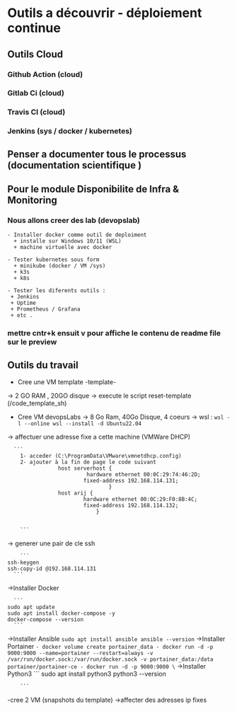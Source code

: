 # Outils a découvrir - déploiement continue

## Outils Cloud

### Github Action (cloud)

### Gitlab Ci (cloud)

### Travis CI (cloud)

### Jenkins (sys / docker / kubernetes)

## Penser a documenter tous le processus (documentation scientifique )

## Pour le module Disponibilite de Infra & Monitoring

### Nous allons creer des lab (devopslab)

    - Installer docker comme outil de deploiment
      + installe sur Windows 10/11 (WSL)
      + machine virtuelle avec docker

    - Tester kubernetes sous form 
      + minikube (docker / VM /sys)
      + k3s
      + k8s
      
    - Tester les diferents outils :
     + Jenkins 
     + Uptime
     + Prometheus / Grafana 
     + etc .

### mettre cntr+k ensuit v pour affiche le contenu de readme file sur le preview

## Outils du travail

- Cree une VM template -template-

 -> 2 GO RAM , 20GO disque
 -> execute le script reset-template (/code_template_sh)

- Cree VM devopsLabs
 -> 8 Go Ram, 40Go Disque, 4 coeurs
 -> wsl :
      ```
      wsl -l --online
      wsl --install -d Ubuntu22.04
       ```

 -> affectuer une adresse fixe a cette machine (VMWare DHCP)

      ```
        1- acceder (C:\ProgramData\VMware\vmnetdhcp.config)
        2- ajouter à la fin de page le code suivant 
                    host serverhost {
                             hardware ethernet 00:0C:29:74:46:2D;
                            fixed-address 192.168.114.131;
                                    }
                    host arij {
                            hardware ethernet 00:0C:29:F0:8B:4C;
                            fixed-address 192.168.114.132;
                                }


        ```

 -> generer une pair de cle ssh

        ```
    ssh-keygen
    ssh-copy-id @192.168.114.131
      ```

 ->Installer Docker

      ```
    sudo apt update
    sudo apt install docker-compose -y
    docker-compose --version
      ```
 ->Installer Ansible
      ```
        sudo apt install ansible
        ansible --version
      ```
  ->Installer Portainer
       ```
       - docker volume create portainer_data
       - docker run -d -p 9000:9000 --name=portainer --restart=always -v /var/run/docker.sock:/var/run/docker.sock -v portainer_data:/data portainer/portainer-ce
        - docker run -d -p 9000:9000 \
      ```
  ->Installer Python3
        ```
    sudo apt install python3
    python3 --version

        ```
-cree 2 VM (snapshots du template)
 ->affecter des adresses ip fixes
